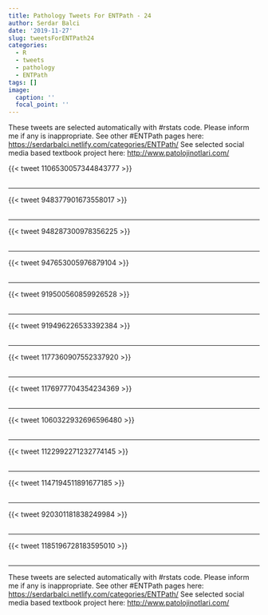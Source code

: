 ```yaml
---
title: Pathology Tweets For ENTPath - 24
author: Serdar Balci
date: '2019-11-27'
slug: tweetsForENTPath24
categories:
  - R
  - tweets
  - pathology
  - ENTPath
tags: []
image:
  caption: ''
  focal_point: ''
---
```



These tweets are selected automatically with #rstats code. Please inform me if any is inappropriate.
See other #ENTPath pages here: https://serdarbalci.netlify.com/categories/ENTPath/ 
See selected social media based textbook project here: http://www.patolojinotlari.com/

{{< tweet 1106530057344843777 >}}
<br>
<br>
<hr>
{{< tweet 948377901673558017 >}}
<br>
<br>
<hr>
{{< tweet 948287300978356225 >}}
<br>
<br>
<hr>
{{< tweet 947653005976879104 >}}
<br>
<br>
<hr>
{{< tweet 919500560859926528 >}}
<br>
<br>
<hr>
{{< tweet 919496226533392384 >}}
<br>
<br>
<hr>
{{< tweet 1177360907552337920 >}}
<br>
<br>
<hr>
{{< tweet 1176977704354234369 >}}
<br>
<br>
<hr>
{{< tweet 1060322932696596480 >}}
<br>
<br>
<hr>
{{< tweet 1122992271232774145 >}}
<br>
<br>
<hr>
{{< tweet 1147194511891677185 >}}
<br>
<br>
<hr>
{{< tweet 920301181838249984 >}}
<br>
<br>
<hr>
{{< tweet 1185196728183595010 >}}
<br>
<br>
<hr>


These tweets are selected automatically with #rstats code. Please inform me if any is inappropriate.
See other #ENTPath pages here: https://serdarbalci.netlify.com/categories/ENTPath/ 
See selected social media based textbook project here: http://www.patolojinotlari.com/
